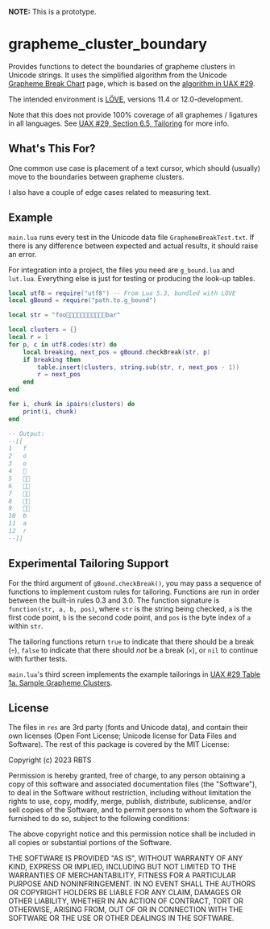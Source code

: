 **NOTE:** This is a prototype.

# grapheme\_cluster\_boundary

Provides functions to detect the boundaries of grapheme clusters in Unicode strings. It uses the simplified algorithm from the Unicode [Grapheme Break Chart](https://www.unicode.org/Public/UCD/latest/ucd/auxiliary/GraphemeBreakTest.html) page, which is based on the [algorithm in UAX #29](https://unicode.org/reports/tr29/#Grapheme_Cluster_Boundaries).

The intended environment is [LÖVE](https://github.com/love2d/love), versions 11.4 or 12.0-development.

Note that this does not provide 100% coverage of all graphemes / ligatures in all languages. See [UAX #29, Section 6.5, Tailoring](https://unicode.org/reports/tr29/#Tailoring) for more info.


## What's This For?

One common use case is placement of a text cursor, which should (usually) move to the boundaries between grapheme clusters.

I also have a couple of edge cases related to measuring text.


## Example

`main.lua` runs every test in the Unicode data file `GraphemeBreakTest.txt`. If there is any difference between expected and actual results, it should raise an error.

For integration into a project, the files you need are `g_bound.lua` and `lut.lua`. Everything else is just for testing or producing the look-up tables.


```lua
local utf8 = require("utf8") -- From Lua 5.3, bundled with LÖVE
local gBound = require("path.to.g_bound")

local str = "foo👶👶🏻👶🏼👶🏽👶🏾👶🏿bar"

local clusters = {}
local r = 1
for p, c in utf8.codes(str) do
	local breaking, next_pos = gBound.checkBreak(str, p)
	if breaking then
		table.insert(clusters, string.sub(str, r, next_pos - 1))
		r = next_pos
	end
end

for i, chunk in ipairs(clusters) do
	print(i, chunk)
end

-- Output:
--[[
1	f
2	o
3	o
4	👶
5	👶🏻
6	👶🏼
7	👶🏽
8	👶🏾
9	👶🏿
10	b
11	a
12	r
--]]
```


## Experimental Tailoring Support

For the third argument of `gBound.checkBreak()`, you may pass a sequence of functions to implement custom rules for tailoring. Functions are run in order between the built-in rules 0.3 and 3.0. The function signature is `function(str, a, b, pos)`, where `str` is the string being checked, `a` is the first code point, `b` is the second code point, and `pos` is the byte index of `a` within `str`.

The tailoring functions return `true` to indicate that there should be a break (`÷`), `false` to indicate that there should *not* be a break (`×`), or `nil` to continue with further tests.

`main.lua`'s third screen implements the example tailorings in [UAX #29 Table 1a. Sample Grapheme Clusters](https://unicode.org/reports/tr29/#Table_Sample_Grapheme_Clusters).


## License

The files in `res` are 3rd party (fonts and Unicode data), and contain their own licenses (Open Font License; Unicode license for Data Files and Software). The rest of this package is covered by the MIT License:

Copyright (c) 2023 RBTS

Permission is hereby granted, free of charge, to any person obtaining a copy
of this software and associated documentation files (the "Software"), to deal
in the Software without restriction, including without limitation the rights
to use, copy, modify, merge, publish, distribute, sublicense, and/or sell
copies of the Software, and to permit persons to whom the Software is
furnished to do so, subject to the following conditions:

The above copyright notice and this permission notice shall be included in all
copies or substantial portions of the Software.

THE SOFTWARE IS PROVIDED "AS IS", WITHOUT WARRANTY OF ANY KIND, EXPRESS OR
IMPLIED, INCLUDING BUT NOT LIMITED TO THE WARRANTIES OF MERCHANTABILITY,
FITNESS FOR A PARTICULAR PURPOSE AND NONINFRINGEMENT. IN NO EVENT SHALL THE
AUTHORS OR COPYRIGHT HOLDERS BE LIABLE FOR ANY CLAIM, DAMAGES OR OTHER
LIABILITY, WHETHER IN AN ACTION OF CONTRACT, TORT OR OTHERWISE, ARISING FROM,
OUT OF OR IN CONNECTION WITH THE SOFTWARE OR THE USE OR OTHER DEALINGS IN THE
SOFTWARE.
